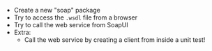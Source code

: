 - Create a new "soap" package
- Try to access the `.wsdl` file from a browser
- Try to call the web service from SoapUI
- Extra:
  - Call the web service by creating a client from inside a unit test!